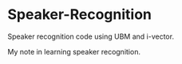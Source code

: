# Speaker-Recognition  

Speaker recognition code using UBM and i-vector.  

My note in learning speaker recognition.
